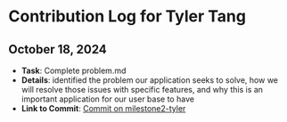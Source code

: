 # Contribution Log for Tyler Tang

## October 18, 2024

- **Task**: Complete problem.md
- **Details**: identified the problem our application seeks to solve, how we will resolve those issues with specific features, and why this is an important application for our user base to have
- **Link to Commit**: [Commit on milestone2-tyler](https://github.com/ankitgoyal0106/326-Group-Project/commit/9fff27b5f7748f2a416ae83732fb28f77c4a8564)